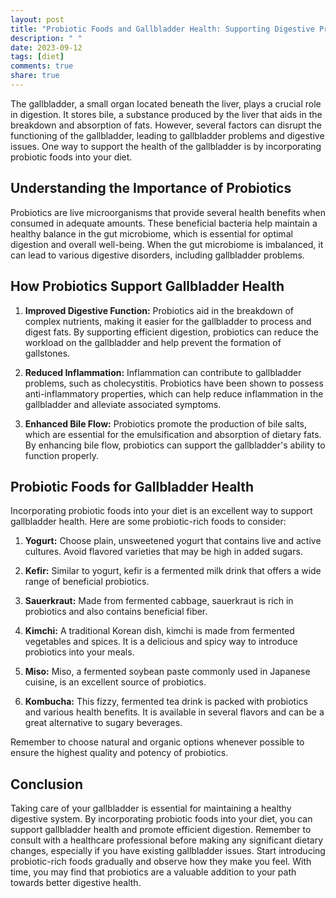 ```yaml
---
layout: post
title: "Probiotic Foods and Gallbladder Health: Supporting Digestive Processes"
description: " "
date: 2023-09-12
tags: [diet]
comments: true
share: true
---
```


The gallbladder, a small organ located beneath the liver, plays a crucial role in digestion. It stores bile, a substance produced by the liver that aids in the breakdown and absorption of fats. However, several factors can disrupt the functioning of the gallbladder, leading to gallbladder problems and digestive issues. One way to support the health of the gallbladder is by incorporating probiotic foods into your diet.

## Understanding the Importance of Probiotics

Probiotics are live microorganisms that provide several health benefits when consumed in adequate amounts. These beneficial bacteria help maintain a healthy balance in the gut microbiome, which is essential for optimal digestion and overall well-being. When the gut microbiome is imbalanced, it can lead to various digestive disorders, including gallbladder problems.

## How Probiotics Support Gallbladder Health

1. **Improved Digestive Function:** Probiotics aid in the breakdown of complex nutrients, making it easier for the gallbladder to process and digest fats. By supporting efficient digestion, probiotics can reduce the workload on the gallbladder and help prevent the formation of gallstones.

2. **Reduced Inflammation:** Inflammation can contribute to gallbladder problems, such as cholecystitis. Probiotics have been shown to possess anti-inflammatory properties, which can help reduce inflammation in the gallbladder and alleviate associated symptoms.

3. **Enhanced Bile Flow:** Probiotics promote the production of bile salts, which are essential for the emulsification and absorption of dietary fats. By enhancing bile flow, probiotics can support the gallbladder's ability to function properly.

## Probiotic Foods for Gallbladder Health

Incorporating probiotic foods into your diet is an excellent way to support gallbladder health. Here are some probiotic-rich foods to consider:

1. **Yogurt:** Choose plain, unsweetened yogurt that contains live and active cultures. Avoid flavored varieties that may be high in added sugars.

2. **Kefir:** Similar to yogurt, kefir is a fermented milk drink that offers a wide range of beneficial probiotics.

3. **Sauerkraut:** Made from fermented cabbage, sauerkraut is rich in probiotics and also contains beneficial fiber.

4. **Kimchi:** A traditional Korean dish, kimchi is made from fermented vegetables and spices. It is a delicious and spicy way to introduce probiotics into your meals.

5. **Miso:** Miso, a fermented soybean paste commonly used in Japanese cuisine, is an excellent source of probiotics.

6. **Kombucha:** This fizzy, fermented tea drink is packed with probiotics and various health benefits. It is available in several flavors and can be a great alternative to sugary beverages.

Remember to choose natural and organic options whenever possible to ensure the highest quality and potency of probiotics.

## Conclusion

Taking care of your gallbladder is essential for maintaining a healthy digestive system. By incorporating probiotic foods into your diet, you can support gallbladder health and promote efficient digestion. Remember to consult with a healthcare professional before making any significant dietary changes, especially if you have existing gallbladder issues. Start introducing probiotic-rich foods gradually and observe how they make you feel. With time, you may find that probiotics are a valuable addition to your path towards better digestive health.
